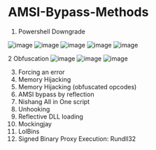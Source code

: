 # AMSI-Bypass-Methods

1. Powershell Downgrade

![image](https://github.com/niraj98456/AMSI-Bypass-Methods/assets/71953377/da7a114a-3407-4793-aafd-36c4e960bf07)
![image](https://github.com/niraj98456/AMSI-Bypass-Methods/assets/71953377/570c4611-603b-43ce-a326-dcb5d631f3b6)
![image](https://github.com/niraj98456/AMSI-Bypass-Methods/assets/71953377/449a50bd-fbbd-4d4d-b8ff-a2cab3a0355b)
![image](https://github.com/niraj98456/AMSI-Bypass-Methods/assets/71953377/aa840cc1-27fe-4b1b-b883-7275834b9b4e)
![image](https://github.com/niraj98456/AMSI-Bypass-Methods/assets/71953377/89ad778c-765a-4c77-9b3f-f80eb80bc0fe)

2 Obfuscation
![image](https://github.com/niraj98456/AMSI-Bypass-Methods/assets/71953377/6b0aa727-6274-40cb-9064-79fc61295330)
![image](https://github.com/niraj98456/AMSI-Bypass-Methods/assets/71953377/689e8f16-cbf3-4a4d-82b7-92297a86f7fa)
![image](https://github.com/niraj98456/AMSI-Bypass-Methods/assets/71953377/f1becf6d-f2fd-4577-9cb9-2fc7ee9597e4)

3. Forcing an error
4. Memory Hijacking
5. Memory Hijacking (obfuscated opcodes)
6. AMSI bypass by reflection
7. Nishang All in One script
8. Unhooking
9. Reflective DLL loading
10. Mockingjay
11. LolBins
12. Signed Binary Proxy Execution: Rundll32
